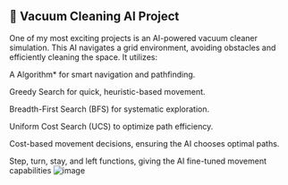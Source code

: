## 🤖 Vacuum Cleaning AI Project

One of my most exciting projects is an AI-powered vacuum cleaner simulation. This AI navigates a grid environment, avoiding obstacles and efficiently cleaning the space. It utilizes:

A Algorithm* for smart navigation and pathfinding.

Greedy Search for quick, heuristic-based movement.

Breadth-First Search (BFS) for systematic exploration.

Uniform Cost Search (UCS) to optimize path efficiency.

Cost-based movement decisions, ensuring the AI chooses optimal paths.

Step, turn, stay, and left functions, giving the AI fine-tuned movement capabilities
![image](https://github.com/user-attachments/assets/f53ce8c1-81de-4438-b6ab-2feee1b807b9)
